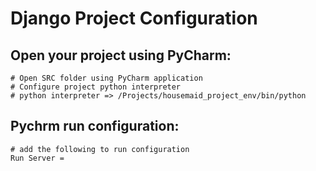 # Django Project Configuration

## Open your project using PyCharm:

```
# Open SRC folder using PyCharm application
# Configure project python interpreter
# python interpreter => /Projects/housemaid_project_env/bin/python

```

## Pychrm run configuration:

```
# add the following to run configuration
Run Server = 

```

